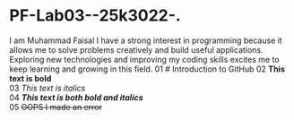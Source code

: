 # PF-Lab03--25k3022-.
I  am Muhammad Faisal
I have a strong interest in programming because it allows me to solve problems creatively and build useful applications.
Exploring new technologies and improving my coding skills excites me to keep learning and growing in this field.
01 # Introduction to GitHub
02 **This text is bold**\
03 *This text is italics*\
04 ***This text is both bold and italics***\
05 ~~OOPS I made an error~~
